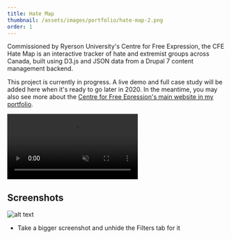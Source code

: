 ```yaml
---
title: Hate Map
thumbnail: /assets/images/portfolio/hate-map-2.png
order: 1
---
```


Commissioned by Ryerson University's Centre for Free Expression, the CFE Hate Map is an interactive tracker of hate and extremist groups across Canada, built using D3.js and JSON data from a Drupal 7 content management backend.

This project is currently in progress. A live demo and full case study will be added here when it's ready to go later in 2020. In the meantime, you may also see more about the [Centre for Free Epression's main website in my portfolio](/portfolio/centre-for-free-expression/).


<video autoplay muted loop>
    <source src="/assets/videos/hate-map-demo-2.mp4" type="video/mp4">
</video>

## Screenshots

![alt text](/assets/images/portfolio/hate-map-scr.png)
- Take a bigger screenshot and unhide the Filters tab for it